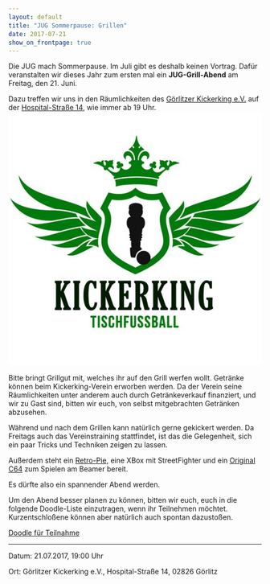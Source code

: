 ```yaml
---
layout: default
title: "JUG Sommerpause: Grillen"
date: 2017-07-21
show_on_frontpage: true
---
```


Die JUG mach Sommerpause. Im Juli gibt es deshalb keinen Vortrag.
Dafür veranstalten wir dieses Jahr zum ersten mal ein **JUG-Grill-Abend** am Freitag, den 21. Juni.

Dazu treffen wir uns in den Räumlichkeiten des [Görlitzer Kickerking e.V.](http://www.gr-kickerking.de/)
auf der [Hospital-Straße 14](https://goo.gl/maps/jx11ctvt5EN2), wie immer ab 19 Uhr.
<img alt="kickerking logo" src="/images/kickerking_logo.jpg"/>

Bitte bringt Grillgut mit, welches ihr auf den Grill werfen wollt.
Getränke können beim Kickerking-Verein erworben werden.
Da der Verein seine Räumlichkeiten unter anderem auch durch Getränkeverkauf finanziert, und wir zu Gast sind,
bitten wir euch, von selbst mitgebrachten Getränken abzusehen.

Während und nach dem Grillen kann natürlich gerne gekickert werden.
Da Freitags auch das Vereinstraining stattfindet, ist das die Gelegenheit,
sich ein paar Tricks und Techniken zeigen zu lassen.

Außerdem steht ein [Retro-Pie](https://retropie.org.uk/), eine XBox mit StreetFighter und ein [Original C64](https://de.wikipedia.org/wiki/Commodore_64) zum Spielen am Beamer bereit.

Es dürfte also ein spannender Abend werden.

Um den Abend besser planen zu können, bitten wir euch, euch in die folgende Doodle-Liste einzutragen,
wenn ihr Teilnehmen möchtet. Kurzentschloßene können aber natürlich auch spontan dazustoßen.

[Doodle für Teilnahme](https://doodle.com/poll/cd8zwgdragxbhf5h)


---

Datum: 21.07.2017, 19:00 Uhr

Ort: Görlitzer Kickerking e.V., Hospital-Straße 14, 02826 Görlitz
